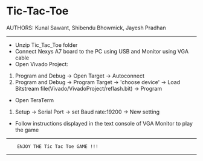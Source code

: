 # Tic-Tac-Toe

AUTHORS: Kunal Sawant, Shibendu Bhowmick, Jayesh Pradhan
************************************************************
* Unzip Tic_Tac_Toe folder
* Connect Nexys A7 board to the PC using USB and Monitor using VGA cable
* Open Vivado Project:
1. Program and Debug -> Open Target -> Autoconnect
2. Program and Debug -> Program Target -> 'choose device' -> Load Bitstream file(Vivado/VivadoProject/reflash.bit) -> Program

* Open TeraTerm
1. Setup -> Serial Port -> set Baud rate:19200 -> New setting

* Follow instructions displayed in the text console of VGA Monitor to play the game

*************************************************************
		ENJOY THE Tic Tac Toe GAME !!!
*************************************************************

